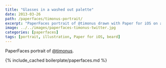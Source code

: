 ```yaml
---
title: "Glasses in a washed out palette"
date: 2013-03-26
path: /paperfaces/timonus-portrait/
excerpt: "PaperFaces portrait of @timonus drawn with Paper for iOS on an iPad."
image: ../../images/paperfaces-timonus-twitter.jpg
categories: [paperfaces]
tags: [portrait, illustration, Paper for iOS, beard]
---
```


PaperFaces portrait of [@timonus](https://twitter.com/timonus).

{% include_cached boilerplate/paperfaces.md %}
